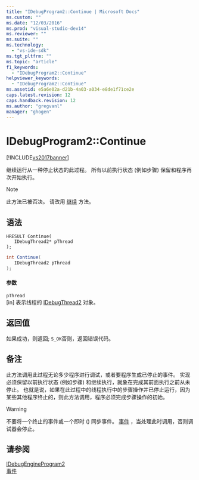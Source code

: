 ```yaml
---
title: "IDebugProgram2::Continue | Microsoft Docs"
ms.custom: ""
ms.date: "12/03/2016"
ms.prod: "visual-studio-dev14"
ms.reviewer: ""
ms.suite: ""
ms.technology: 
  - "vs-ide-sdk"
ms.tgt_pltfrm: ""
ms.topic: "article"
f1_keywords: 
  - "IDebugProgram2::Continue"
helpviewer_keywords: 
  - "IDebugProgram2::Continue"
ms.assetid: e5a6e02a-d21b-4a03-a034-e8de1f71ce2e
caps.latest.revision: 12
caps.handback.revision: 12
ms.author: "gregvanl"
manager: "ghogen"
---
```

# IDebugProgram2::Continue
[!INCLUDE[vs2017banner](../../../code-quality/includes/vs2017banner.md)]

继续运行从一种停止状态的此过程。  所有以前执行状态 \(例如步骤\) 保留和程序再次开始执行。  
  
> [!NOTE]
>  此方法已被否决。  请改用 [继续](../../../extensibility/debugger/reference/idebugprocess3-continue.md) 方法。  
  
## 语法  
  
```cpp#  
HRESULT Continue(   
   IDebugThread2* pThread  
);  
```  
  
```c#  
int Continue(   
   IDebugThread2 pThread  
);  
```  
  
#### 参数  
 `pThread`  
 \[in\] 表示线程的 [IDebugThread2](../../../extensibility/debugger/reference/idebugthread2.md) 对象。  
  
## 返回值  
 如果成功，则返回; `S_OK`否则，返回错误代码。  
  
## 备注  
 此方法调用此过程无论多少程序进行调试，或者要程序生成已停止的事件。  实现必须保留以前执行状态 \(例如步骤\) 和继续执行，就象在完成其前面执行之前从未停止。  也就是说，如果在此过程中的线程执行中的步骤操作并已停止运行，因为某些其他程序终止的，则此方法调用，程序必须完成步骤操作的初始。  
  
> [!WARNING]
>  不要将一个终止的事件或一个即时 \(\) 同步事件。 [事件](../../../extensibility/debugger/reference/idebugeventcallback2-event.md) ，当处理此时调用，否则调试器会停止。  
  
## 请参阅  
 [IDebugEngineProgram2](../../../extensibility/debugger/reference/idebugengineprogram2.md)   
 [事件](../../../extensibility/debugger/reference/idebugeventcallback2-event.md)